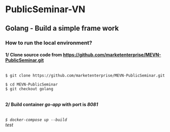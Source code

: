 # PublicSeminar-VN

## Golang - Build a simple frame work
### How to run the local environment?
#### 1/ Clone source code from https://github.com/marketenterprise/MEVN-PublicSeminar.git
<code>
$ git clone https://github.com/marketenterprise/MEVN-PublicSeminar.git <br>
$ cd MEVN-PublicSeminar
$ git checkout golang <br>
</code>

#### 2/ Build container <i>go-app</i> with port is <i>8081<i>
<code>
$ docker-compose up --build
</code> 
test